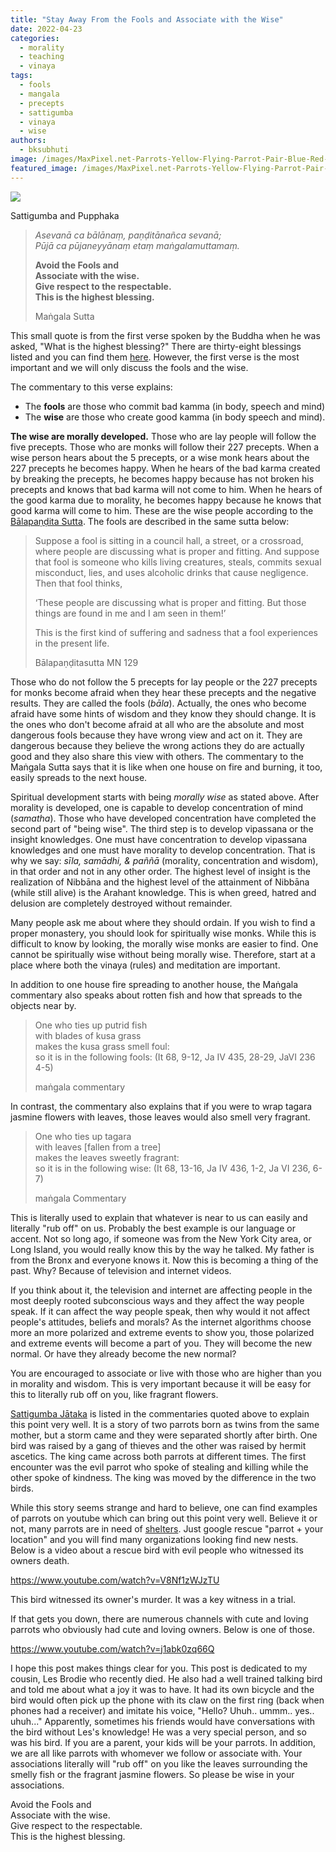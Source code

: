 ```yaml
---
title: "Stay Away From the Fools and Associate with the Wise"
date: 2022-04-23
categories: 
  - morality
  - teaching
  - vinaya
tags: 
  - fools
  - mangala
  - precepts
  - sattigumba
  - vinaya
  - wise
authors: 
  - bksubhuti
image: /images/MaxPixel.net-Parrots-Yellow-Flying-Parrot-Pair-Blue-Red-1612070.jpg
featured_image: /images/MaxPixel.net-Parrots-Yellow-Flying-Parrot-Pair-Blue-Red-1612070.jpg
---
```


![](/images/MaxPixel.net-Parrots-Yellow-Flying-Parrot-Pair-Blue-Red-1612070-1024x681.jpg)

Sattigumba and Pupphaka

> _Asevanā ca bālānaṃ, paṇḍitānañca sevanā;  
> Pūjā ca pūjaneyyānaṃ etaṃ maṅgalamuttamaṃ._
> 
> **Avoid the Fools and  
> Associate with the wise.  
> Give respect to the respectable.  
> This is the highest blessing.**
> 
> Maṅgala Sutta

This small quote is from the first verse spoken by the Buddha when he was asked, "What is the highest blessing?" There are thirty-eight blessings listed and you can find them [here](https://www.ancient-buddhist-texts.net/Texts-and-Translations/Chanting-for-Meditators/01-Parittam-Mangalasuttam.htm). However, the first verse is the most important and we will only discuss the fools and the wise.

The commentary to this verse explains:

- The **fools** are those who commit bad kamma (in body, speech and mind)
- The **wise** are those who create good kamma (in body speech and mind).

**The wise are morally developed.** Those who are lay people will follow the five precepts. Those who are monks will follow their 227 precepts. When a wise person hears about the 5 precepts, or a wise monk hears about the 227 precepts he becomes happy. When he hears of the bad karma created by breaking the precepts, he becomes happy because has not broken his precepts and knows that bad karma will not come to him. When he hears of the good karma due to morality, he becomes happy because he knows that good karma will come to him. These are the wise people according to the [Bālapaṇḍita Sutta](https://suttacentral.net/mn129/en/sujato?layout=linebyline&reference=main/bj/cck/csp/dr/km&notes=asterisk&highlight=true&script=latin). The fools are described in the same sutta below:

> Suppose a fool is sitting in a council hall, a street, or a crossroad, where people are discussing what is proper and fitting. And suppose that fool is someone who kills living creatures, steals, commits sexual misconduct, lies, and uses alcoholic drinks that cause negligence.  Then that fool thinks,  
>   
> ‘These people are discussing what is proper and fitting. But those things are found in me and I am seen in them!’  
>   
> This is the first kind of suffering and sadness that a fool experiences in the present life.
> 
> Bālapaṇḍitasutta MN 129

  
Those who do not follow the 5 precepts for lay people or the 227 precepts for monks become afraid when they hear these precepts and the negative results. They are called the fools (_bāla_). Actually, the ones who become afraid have some hints of wisdom and they know they should change. It is the ones who don't become afraid at all who are the absolute and most dangerous fools because they have wrong view and act on it. They are dangerous because they believe the wrong actions they do are actually good and they also share this view with others. The commentary to the Maṅgala Sutta says that it is like when one house on fire and burning, it too, easily spreads to the next house.

Spiritual development starts with being _morally wise_ as stated above. After morality is developed, one is capable to develop concentration of mind (_samatha_). Those who have developed concentration have completed the second part of "being wise". The third step is to develop vipassana or the insight knowledges. One must have concentration to develop vipassana knowledges and one must have morality to develop concentration. That is why we say: _sīla, samādhi, & paññā_ (morality, concentration and wisdom), in that order and not in any other order. The highest level of insight is the realization of Nibbāna and the highest level of the attainment of Nibbāna (while still alive) is the Arahant knowledge. This is when greed, hatred and delusion are completely destroyed without remainder.

Many people ask me about where they should ordain. If you wish to find a proper monastery, you should look for spiritually wise monks. While this is difficult to know by looking, the morally wise monks are easier to find. One cannot be spiritually wise without being morally wise. Therefore, start at a place where both the vinaya (rules) and meditation are important.

In addition to one house fire spreading to another house, the Maṅgala commentary also speaks about rotten fish and how that spreads to the objects near by.

> One who ties up putrid fish  
> with blades of kusa grass  
> makes the kusa grass smell foul:  
> so it is in the following fools: (It 68, 9-12, Ja IV 435, 28-29, JaVI 236 4-5)
> 
> maṅgala commentary

In contrast, the commentary also explains that if you were to wrap tagara jasmine flowers with leaves, those leaves would also smell very fragrant.

> One who ties up tagara  
> with leaves \[fallen from a tree\]  
> makes the leaves sweetly fragrant:  
> so it is in the following wise: (It 68, 13-16, Ja IV 436, 1-2, Ja VI 236, 6-7)
> 
> maṅgala Commentary

This is literally used to explain that whatever is near to us can easily and literally "rub off" on us. Probably the best example is our language or accent. Not so long ago, if someone was from the New York City area, or Long Island, you would really know this by the way he talked. My father is from the Bronx and everyone knows it. Now this is becoming a thing of the past. Why? Because of television and internet videos.

If you think about it, the television and internet are affecting people in the most deeply rooted subconscious ways and they affect the way people speak. If it can affect the way people speak, then why would it not affect people's attitudes, beliefs and morals? As the internet algorithms choose more an more polarized and extreme events to show you, those polarized and extreme events will become a part of you. They will become the new normal. Or have they already become the new normal?

You are encouraged to associate or live with those who are higher than you in morality and wisdom. This is very important because it will be easy for this to literally rub off on you, like fragrant flowers.

[Sattigumba Jātaka](https://www.ancient-buddhist-texts.net/English-Texts/Jataka/503.htm) is listed in the commentaries quoted above to explain this point very well. It is a story of two parrots born as twins from the same mother, but a storm came and they were separated shortly after birth. One bird was raised by a gang of thieves and the other was raised by hermit ascetics. The king came across both parrots at different times. The first encounter was the evil parrot who spoke of stealing and killing while the other spoke of kindness. The king was moved by the difference in the two birds.

While this story seems strange and hard to believe, one can find examples of parrots on youtube which can bring out this point very well. Believe it or not, many parrots are in need of [shelters](https://www.liparrots.org/adopt-macaws/). Just google rescue "parrot + your location" and you will find many organizations looking find new nests. Below is a video about a rescue bird with evil people who witnessed its owners death.

https://www.youtube.com/watch?v=V8Nf1zWJzTU

This bird witnessed its owner's murder. It was a key witness in a trial.

If that gets you down, there are numerous channels with cute and loving parrots who obviously had cute and loving owners. Below is one of those.

https://www.youtube.com/watch?v=j1abk0zq66Q

I hope this post makes things clear for you. This post is dedicated to my cousin, Les Brodie who recently died. He also had a well trained talking bird and told me about what a joy it was to have. It had its own bicycle and the bird would often pick up the phone with its claw on the first ring (back when phones had a receiver) and imitate his voice, "Hello? Uhuh.. ummm.. yes.. uhuh..." Apparently, sometimes his friends would have conversations with the bird without Les's knowledge! He was a very special person, and so was his bird. If you are a parent, your kids will be your parrots. In addition, we are all like parrots with whomever we follow or associate with. Your associations literally will "rub off" on you like the leaves surrounding the smelly fish or the fragrant jasmine flowers. So please be wise in your associations.

Avoid the Fools and  
Associate with the wise.  
Give respect to the respectable.  
This is the highest blessing.